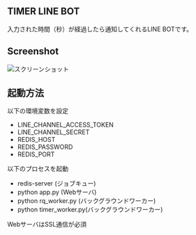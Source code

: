 ## TIMER LINE BOT
入力された時間（秒）が経過したら通知してくれるLINE BOTです。

## Screenshot
![スクリーンショット](https://s3-ap-northeast-1.amazonaws.com/box-01/tmp/timer.PNG)

## 起動方法

以下の環境変数を設定
* LINE_CHANNEL_ACCESS_TOKEN
* LINE_CHANNEL_SECRET
* REDIS_HOST
* REDIS_PASSWORD
* REDIS_PORT

以下のプロセスを起動
* redis-server (ジョブキュー)
* python app.py (Webサーバ)
* python rq_worker.py (バックグラウンドワーカー)
* python timer_worker.py(バックグラウンドワーカー)

WebサーバはSSL通信が必須
